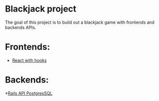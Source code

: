 # Blackjack project

The goal of this project is to build out a blackjack game with frontends and backends APIs. 

# Frontends:

* [React with hooks](https://github.com/wley3337/blackjack-react-hooks)


# Backends: 

*[Rails API PostgresSQL](https://github.com/wley3337/blackjack-rails-api)